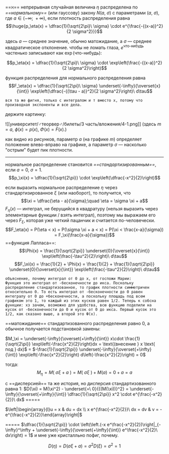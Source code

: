 ==$\aleph$== непрерывная случайная величина $\eta$ распределена по *==нормальному==* (или гауссову) закону $N(a,\ \sigma)$ с параметрами $(a,\ \sigma)$, где $a \in (-\infty;\ +\infty)$, если плотность распределения равна
$$\huge{p_\eta(x) = \dfrac{1}{\sqrt{2\pi}\ \sigma} \cdot e^{\frac{-{(x-a)}^2}{2 \sigma^2}}}$$

здесь $a$ — среднее значение, обычно матожидание, а $\sigma$ — среднее квадратическое отклонение. 
чтобы не ломать глаза, $e^{\text{что-нибудь}}$ частенько записывают как $\exp(\text{что-нибудь})$:

$$p_\eta(x) = \dfrac{1}{\sqrt{2\pi}\ \sigma} \cdot \exp\left(\frac{-{(x-a)}^2}{2 \sigma^2}\right)$$

функция распределения для нормального распределения равна
$$F_\eta(x) = \dfrac{1}{\sqrt{2\pi}\ \sigma} \underset{-\infty}{\overset{x}{\int}} \exp\left(\dfrac{-{(\tau - a)}^2}{2 \sigma^2}\right)\ d\tau$$
```
вся та же фигня, только с интегралом и т вместо x, потому что производная экспоненты и все дела.
```

держите картинку:

![[университет/♂теорвер♂/билеты/3 часть/вложения/4-1.png]]
(здесь $m = a$, $\phi(x) = p(x)$, $\Phi(x) = F(x)$.)

как видно из рисунков, параметр $a$ (на графике $m$) определяет положение влево-вправо на графике, а параметр $\sigma$ — насколько "острым" будет пик плотности.

---

нормальное распределение становится *==стандартизированным==*, если $a = 0,\ \sigma = 1$.
$$p_\xi(x) = \dfrac{1}{\sqrt{2\pi}} \cdot \exp\left(\dfrac{-x^2}{2}\right)$$

если выразить нормальное распределение $\eta$ через стандартизированное $\xi$ (или наоборот), то получится, что
$$\xi = \dfrac{\eta - a}{\sigma};\quad \eta = \sigma \xi + a$$
$F_\eta(x)$ — интеграл, не берущийся в квадратуру (нельзя выразить через элементарные функции / взять интеграл), поэтому мы выражаем его через $F_\xi$, которая уже четкий пацанчик и считается по-человечески.
$$F_\eta(x) = P(\eta < x) = P(\sigma \xi + a < x) = P(\xi < \frac{x-a}{\sigma}) = F_\xi(\frac{x-a}{\sigma})$$
==функция Лапласа==:
$$\Phi(x) = \frac{1}{\sqrt{2\pi}} \underset{0}{\overset{x}{\int}} \exp\left(\frac{-\tau^2}{2}\right)\ d\tau$$
$$F_\xi(x) = \frac{1}{2} + \Phi(x) = \frac{1}{2} + \frac{1}{\sqrt{2\pi}} \underset{0}{\overset{x}{\int}} \exp\left(\frac{-\tau^2}{2}\right)\ d\tau$$

```
объяснение, почему интеграл от 0 до х, от госпожи Марии:
Функция это интеграл от -бесконечности до икса. Поскольку распределение стандартизованное, то график плотности симметричен относительно 0. То есть интеграл от -бесконечности до 0 равен интегралу от 0 до +бесконечности, а поскольку площадь под всем графиком это 1, то каждый из этих кусков равен 1/2. Теперь к собсна функции: хз зачем, возможно для удобства, всю функцию поделили на кусок от -бесконечности до 0 и кусок от 0 до икса. Первый кусок это 1/2, как сказано выше, а второй это Ф(х).
```


==матожидание== стандартизованного распределения равно 0, а обычное получается подстановкой замены:

$M_\xi = \underset{-\infty}{\overset{+\infty}{\int}} x\cdot \frac{1}{\sqrt{2\pi}} \exp\left(-\frac{x^2}{2}\right)dx = \text{(внесение } x \text{ под } dx)$ $=$ $-\frac{1}{\sqrt{2\pi}} \underset{-\infty}{\overset{+\infty}{\int}} \exp\left(-\frac{x^2}{2}\right) d\left(-\frac{x^2}{2}\right) = 0$

тогда:
$$M_\eta = M(\ \sigma\xi + a\ ) = M(\ \sigma\xi\ ) + M(a) = 0 + a = a$$

с ==дисперсией== та же история, но дисперсия стандартизованного равна 1:
$D(\xi) = M(\xi^2) - \underset{=\ 0}{{(M(\xi))}^2} = \underset{-\infty}{\overset{+\infty}{\int}} \dfrac{1}{\sqrt{2\pi}} x^2 \cdot e^{\frac{-x^2}{2}}\ dx$ ==$=$==
   
   $\left|\begin{array}{l}u = x & du = dx \\ x e^{\frac{-x^2}{2}}\ dx = dv & v = -e^{\frac{-x^2}{2}}\end{array}\right|$
   
   ==$=$== $\dfrac{1}{\sqrt{2\pi}} \cdot \left(\left.(-x e^\frac{-x^2}{2})\right|_{-\infty}^\infty + \underset{-\infty}{\overset{+\infty}{\int}} e^\frac{-x^2}{2}\ dx\right) = 1$ и мне уже кристалльно пофиг, почему.

$$D(\eta) = D(\sigma \xi + a) = \sigma^2 D(\xi) = \sigma^2 = 1$$